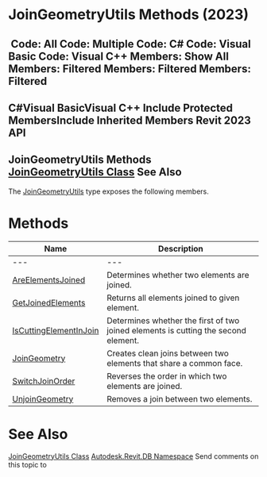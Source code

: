 # JoinGeometryUtils Methods (2023)

﻿
 Code: All Code: Multiple Code: C# Code: Visual Basic Code: Visual C++  Members: Show All Members: Filtered Members: Filtered Members: Filtered   
---  
C#Visual BasicVisual C++
Include Protected MembersInclude Inherited Members
Revit 2023 API  
---  
JoinGeometryUtils Methods  
[JoinGeometryUtils Class](c45b6484-3efd-1d81-0b47-ba678857fff1.md "JoinGeometryUtils Class") See Also  
---  
The [JoinGeometryUtils](c45b6484-3efd-1d81-0b47-ba678857fff1.md "JoinGeometryUtils Class") type exposes the following members.
# Methods
| Name | Description |
| --- | --- |
| --- | --- | --- |
| [AreElementsJoined](69178304-668a-bcbd-b459-33de2146942d.md "AreElementsJoined Method") | Determines whether two elements are joined. |
| [GetJoinedElements](3a1b0e1e-e7f2-cb08-9983-c36137cac754.md "GetJoinedElements Method") | Returns all elements joined to given element. |
| [IsCuttingElementInJoin](917ea88b-27cb-e3b1-391f-ecd061975595.md "IsCuttingElementInJoin Method") | Determines whether the first of two joined elements is cutting the second element. |
| [JoinGeometry](2f223fde-0e7c-fce5-e68f-3c1ca6a6b6c1.md "JoinGeometry Method") | Creates clean joins between two elements that share a common face. |
| [SwitchJoinOrder](447f0dd2-40cf-4e1a-711a-44ad21f825b9.md "SwitchJoinOrder Method") | Reverses the order in which two elements are joined. |
| [UnjoinGeometry](929c26e0-4613-ebad-5fe0-76b66f4ae087.md "UnjoinGeometry Method") | Removes a join between two elements. |

# See Also
[JoinGeometryUtils Class](c45b6484-3efd-1d81-0b47-ba678857fff1.md "JoinGeometryUtils Class")
[Autodesk.Revit.DB Namespace](87546ba7-461b-c646-cbb1-2cb8f5bff8b2.md "Autodesk.Revit.DB Namespace")
Send comments on this topic to 